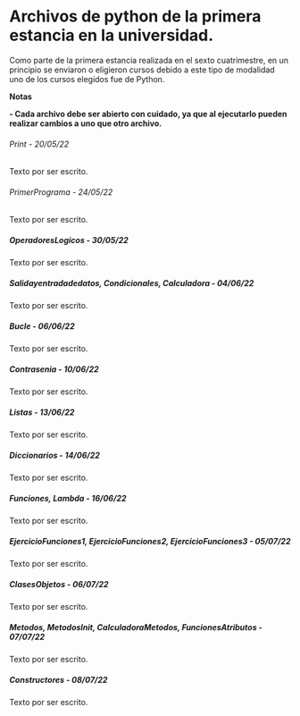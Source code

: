 # Archivos de python de la primera estancia en la universidad.

<!--Formato de descripción de repositorios-->
<!----Descripción---->
Como parte de la primera estancia realizada en el sexto cuatrimestre, en un principio se enviaron o eligieron cursos debido a este tipo de modalidad
uno de los cursos elegidos fue de Python.
<!----Separador de la descripción ---->
<!----Notas---->
**Notas**

**- Cada archivo debe ser abierto con cuidado, ya que al ejecutarlo pueden realizar cambios a uno que otro archivo.**
<!----Separador de las notas---->
<!----Directorio con ubicación de archivos---->
###### Print - 20/05/22
Texto por ser escrito.

###### PrimerPrograma - 24/05/22
Texto por ser escrito.

##### OperadoresLogicos - 30/05/22
Texto por ser escrito.

##### Salidayentradadedatos, Condicionales, Calculadora - 04/06/22
Texto por ser escrito.

##### Bucle - 06/06/22
Texto por ser escrito.

##### Contrasenia - 10/06/22
Texto por ser escrito.

##### Listas - 13/06/22
Texto por ser escrito.

##### Diccionarios - 14/06/22
Texto por ser escrito.

##### Funciones, Lambda - 16/06/22
Texto por ser escrito.

##### EjercicioFunciones1, EjercicioFunciones2, EjercicioFunciones3 - 05/07/22
Texto por ser escrito.

##### ClasesObjetos - 06/07/22
Texto por ser escrito.

##### Metodos, MetodosInit, CalculadoraMetodos, FuncionesAtributos - 07/07/22
Texto por ser escrito.

##### Constructores - 08/07/22
Texto por ser escrito.
<!----Separador del directorio con ubicación de archivos---->